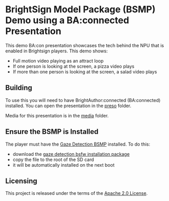 # BrightSign Model Package (BSMP) Demo using a BA:connected Presentation

This demo BA:con presentation showcases the tech behind the NPU that is enabled in Brightsign players.  This demo shows:

- Full motion video playing as an attract loop
- If one person is looking at the screen, a pizza video plays
- If more than one person is looking at the screen, a salad video plays

## Building 

To use this you will need to have BrightAuthor:connected (BA:connected) installed.  You can open the presentation in the [preso](./preso/) folder.

Media for this presentation is in the [media](./media) folder.

## Ensure the BSMP is Installed

The player must have the [Gaze Detection BSMP](https://firmware.bsn.cloud/cobra-standalone-npu_gaze-0.1.3-alpha.bsfw) installed.  To do this:

* download the [gaze detection bsfw installation
package](https://firmware.bsn.cloud/cobra-standalone-npu_gaze-0.1.3-alpha.bsfw)
* copy the file to the root of the SD card
* it will be automatically installed on the next boot


## Licensing

This project is released under the terms of the [Apache 2.0 License](./LICENSE.txt).


